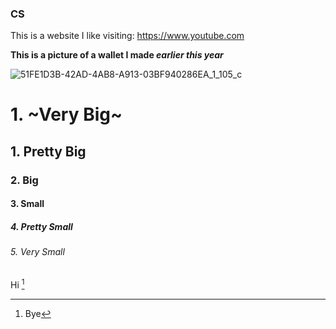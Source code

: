 ### CS

This is a website I like visiting: https://www.youtube.com

**This is a picture of a __wallet__ I made _earlier this year_**

![51FE1D3B-42AD-4AB8-A913-03BF940286EA_1_105_c](https://github.com/RiyadSaid/RiyadSaid/assets/156184703/218ce235-2737-4d01-8eae-4f1f4554e73a)

# 1. ~Very Big~
## 1. Pretty Big
### 2. Big
#### 3. Small
##### 4. Pretty Small
###### 5. Very Small

Hi [^1]

[^1]: Bye
